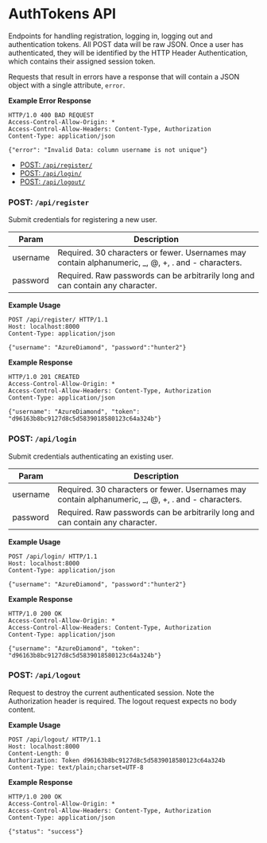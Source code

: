 # AuthTokens API

Endpoints for handling registration, logging in, logging out and authentication tokens. All POST data will be raw JSON. Once a user has authenticated, they will be identified by the HTTP Header Authentication, which contains their assigned session token.

Requests that result in errors have a response that will contain a JSON object with a single attribute, `error`.

**Example Error Response**

```
HTTP/1.0 400 BAD REQUEST
Access-Control-Allow-Origin: *
Access-Control-Allow-Headers: Content-Type, Authorization
Content-Type: application/json

{"error": "Invalid Data: column username is not unique"}
```


- [POST: `/api/register/`](#post-apiregister)
- [POST: `/api/login/`](#post-apilogin)
- [POST: `/api/logout/`](#post-apilogout)

### POST: `/api/register`

Submit credentials for registering a new user.

Param    | Description
-------- | ----------------
username | Required. 30 characters or fewer. Usernames may contain alphanumeric, _, @, +, . and - characters.
password | Required. Raw passwords can be arbitrarily long and can contain any character.

**Example Usage**

```
POST /api/register/ HTTP/1.1
Host: localhost:8000
Content-Type: application/json

{"username": "AzureDiamond", "password":"hunter2"}
```

**Example Response**

```
HTTP/1.0 201 CREATED
Access-Control-Allow-Origin: *
Access-Control-Allow-Headers: Content-Type, Authorization
Content-Type: application/json

{"username": "AzureDiamond", "token": "d96163b8bc9127d8c5d5839018580123c64a324b"}
```


### POST: `/api/login`

Submit credentials authenticating an existing user.

Param    | Description
-------- | ----------------
username | Required. 30 characters or fewer. Usernames may contain alphanumeric, _, @, +, . and - characters.
password | Required. Raw passwords can be arbitrarily long and can contain any character.

**Example Usage**

```
POST /api/login/ HTTP/1.1
Host: localhost:8000
Content-Type: application/json

{"username": "AzureDiamond", "password":"hunter2"}
```

**Example Response**

```
HTTP/1.0 200 OK
Access-Control-Allow-Origin: *
Access-Control-Allow-Headers: Content-Type, Authorization
Content-Type: application/json

{"username": "AzureDiamond", "token": "d96163b8bc9127d8c5d5839018580123c64a324b"}
```


### POST: `/api/logout`

Request to destroy the current authenticated session. Note the Authorization header is required. The logout request expects no body content.

**Example Usage**

```
POST /api/logout/ HTTP/1.1
Host: localhost:8000
Content-Length: 0
Authorization: Token d96163b8bc9127d8c5d5839018580123c64a324b
Content-Type: text/plain;charset=UTF-8

```

**Example Response**

```
HTTP/1.0 200 OK
Access-Control-Allow-Origin: *
Access-Control-Allow-Headers: Content-Type, Authorization
Content-Type: application/json

{"status": "success"}
```







